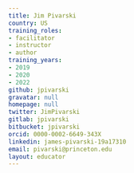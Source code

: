 ```yaml
---
title: Jim Pivarski
country: US
training_roles:
- facilitator
- instructor
- author
training_years:
- 2019
- 2020
- 2022
github: jpivarski
gravatar: null
homepage: null
twitter: JimPivarski
gitlab: jpivarski
bitbucket: jpivarski
orcid: 0000-0002-6649-343X
linkedin: james-pivarski-19a17310
email: pivarski@princeton.edu
layout: educator
---
```


<!-- Write something about yourself here (if you want)!
You can use Markdown syntax to style this page.
-->
